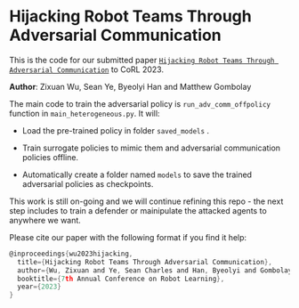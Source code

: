 # Hijacking Robot Teams Through Adversarial Communication

This is the code for our submitted paper [`Hijacking Robot Teams Through Adversarial Communication`](https://openreview.net/pdf?id=bIvIUNH9VQ) to CoRL 2023.

**Author**: Zixuan Wu, Sean Ye, Byeolyi Han and Matthew Gombolay

The main code to train the adversarial policy is `run_adv_comm_offpolicy` function in `main_heterogeneous.py`. It will:

* Load the pre-trained policy in folder `saved_models` .

* Train surrogate policies to mimic them and adversarial communication policies offline.

* Automatically create a folder named `models` to save the trained adversarial policies as checkpoints.

This work is still on-going and we will continue refining this repo - the next step includes to train a defender or mainipulate the attacked agents to anywhere we want.

Please cite our paper with the following format if you find it help:

```c
@inproceedings{wu2023hijacking,
  title={Hijacking Robot Teams Through Adversarial Communication},
  author={Wu, Zixuan and Ye, Sean Charles and Han, Byeolyi and Gombolay, Matthew},
  booktitle={7th Annual Conference on Robot Learning},
  year={2023}
}
```
